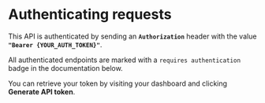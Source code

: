 # Authenticating requests

This API is authenticated by sending an **`Authorization`** header with the value **`"Bearer {YOUR_AUTH_TOKEN}"`**.

All authenticated endpoints are marked with a `requires authentication` badge in the documentation below.

You can retrieve your token by visiting your dashboard and clicking <b>Generate API token</b>.
